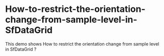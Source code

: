 # How-to-restrict-the-orientation-change-from-sample-level-in-SfDataGrid
This demo shows How to restrict the orientation change from sample level in SfDataGrid ?

